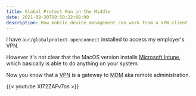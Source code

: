 ```yaml
---
title: Global Protect Man in the Middle
date: 2021-09-30T09:50:22+08:00
description: How mobile device management can work from a VPN client
---
```


I have `aur/globalprotect-openconnect` installed to access my employer's VPN.

However it's not clear that the MacOS version installs [Microsoft
Intune](https://docs.microsoft.com/en-us/mem/intune/fundamentals/what-is-intune),
which basically is able to do anything on your system.

Now you know that a <abbr title="Virtual Private Network">VPN</abbr> is a gateway to <abbr title="Mobile device management">MDM</abbr> aka remote administration.

{{< youtube XI72ZAFv7os  >}}
